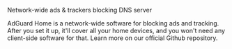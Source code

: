 Network-wide ads & trackers blocking DNS server

AdGuard Home is a network-wide software for blocking ads and tracking. After you set it up, it'll cover all your home devices, and you won't need any client-side software for that. Learn more on our official Github repository.
